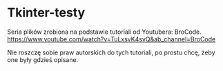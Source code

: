 # Tkinter-testy

Seria plików zrobiona na podstawie tutoriali od Youtubera: BroCode.
https://www.youtube.com/watch?v=TuLxsvK4svQ&ab_channel=BroCode

Nie roszczę sobie praw autorskich do tych tutoriali, po prostu chcę, żeby one były gdzieś opisane.
